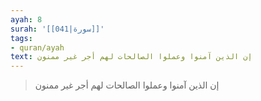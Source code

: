 ```yaml
---
ayah: 8
surah: '[[041|سورة]]'
tags:
- quran/ayah
text: إن الذين آمنوا وعملوا الصالحات لهم أجر غير ممنون
---
```

> إن الذين آمنوا وعملوا الصالحات لهم أجر غير ممنون
